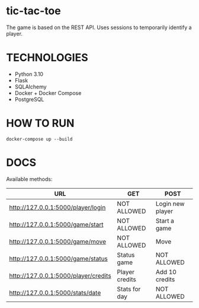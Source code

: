 # tic-tac-toe

The game is based on the REST API. Uses sessions to temporarily identify a player.

# TECHNOLOGIES

- Python 3.10
- Flask
- SQLAlchemy
- Docker + Docker Compose
- PostgreSQL

# HOW TO RUN

`docker-compose up --build`

# DOCS

Available methods:

| URL                                  | GET            | POST             |
| ------------------------------------ | -------------- | ---------------- |
| http://127.0.0.1:5000/player/login   | NOT ALLOWED    | Login new player |
| http://127.0.0.1:5000/game/start     | NOT ALLOWED    | Start a game     |
| http://127.0.0.1:5000/game/move      | NOT ALLOWED    | Move             |
| http://127.0.0.1:5000/game/status    | Status game    | NOT ALLOWED      |
| http://127.0.0.1:5000/player/credits | Player credits | Add 10 credits   |
| http://127.0.0.1:5000/stats/date     | Stats for day  | NOT ALLOWED      |
